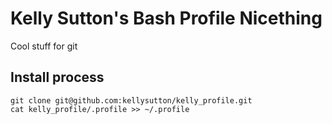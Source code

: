 # Kelly Sutton's Bash Profile Nicething

Cool stuff for git

## Install process

    git clone git@github.com:kellysutton/kelly_profile.git
    cat kelly_profile/.profile >> ~/.profile
